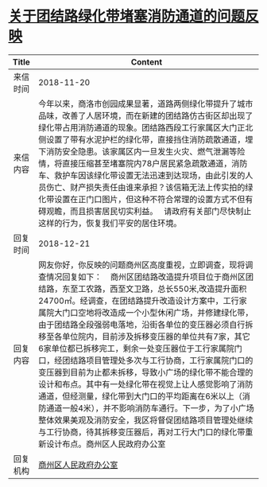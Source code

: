 # <a href="http://www.shangluo.gov.cn/zmhd/ldxxxx.jsp?urltype=leadermail.LeaderMailContentUrl&wbtreeid=1112&leadermailid=5026">关于团结路绿化带堵塞消防通道的问题反映</a>
| Title |                                                                                                                                                                                                                  Content                                                                                                                                                                                                                   |
|:-----:|--------------------------------------------------------------------------------------------------------------------------------------------------------------------------------------------------------------------------------------------------------------------------------------------------------------------------------------------------------------------------------------------------------------------------------------------|
| 来信时间  | 2018-11-20                                                                                                                                                                                                                                                                                                                                                                                                                                 |
| 来信内容  | 今年以来，商洛市创园成果显著，道路两侧绿化带提升了城市品味，改善了人居环境，而在新建的团结路仿古街区却出现了绿化带占用消防通道的现象。团结路西段工行家属区大门正北侧设置了带有水泥护栏的绿化带，直接挡住消防疏散通道，埋下消防安全隐患。该家属区内一旦发生火灾、燃气泄漏等险情，将直接压缩甚至堵塞院内78户居民紧急疏散通道，消防车、救护车因该绿化带设置无法迅速到达现场，由此引发的人员伤亡、财产损失责任由谁来承担？该信箱无法上传实拍的绿化带设置在正门口图片，但这种不符合常理的设置方式不但有碍观瞻，而且损害居民切实利益。   请政府有关部门尽快制止这样的行为，恢复我们平安的居住环境。                                                                                                                                          |
| 回复时间  | 2018-12-21                                                                                                                                                                                                                                                                                                                                                                                                                                 |
| 回复内容  | 网友你好，你反映的问题商州区高度重视，立即调查，现将调查情况回复如下：    商州区团结路改造提升项目位于商州区团结路，东至工农路，西至文卫路，总长550米,改造提升面积24700㎡。经调查，在团结路提升改造设计方案中，工行家属院大门口空地将改造成一个小型休闲广场，并修建绿化带，由于团结路全段强弱电落地，沿街各单位的变压器必须自行拆移至各单位院内，目前涉及拆移变压器的单位共有7家，其它6家单位都已拆移完工，剩余一处变压器位于工行家属院门口，经团结路项目管理处多次与工行协商，工行家属院门口的变压器到目前为止都未拆移，导致小广场的绿化带不能合理的设计和布点。其中有一处绿化带在视觉上让人感觉影响了消防通道，但经测量，绿化带到大门口的平均距离在6米以上（消防通道一般4米），并不影响消防车通行。下一步，为了小广场整体效果美观及消防安全，我区将督促团结路项目管理处继续与工行协商，待其拆移变压器后，再对工行大门口的绿化带重新设计布点。商州区人民政府办公室 |
| 回复机构  | <a href="../../categories/agencies/商州区人民政府办公室.md">商州区人民政府办公室</a>                                                                                                                                                                                                                                                                                                                                                                             |